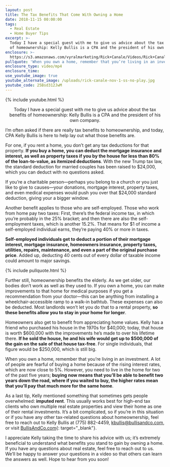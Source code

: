 ```yaml
---
layout: post
title: The Tax Benefits That Come With Owning a Home
date: 2018-11-15 00:00:00
tags:
  - Real Estate
  - Home Buyer Tips
excerpt: >-
  Today I have a special guest with me to give us advice about the tax benefits
  of homeownership: Kelly Bullis is a CPA and the president of his own company.
enclosure: >-
  https://s3.amazonaws.com/vyralmarketing/Rick+Canale/Videos/Rick+Canale+-+The+Tax+Benefits+That+Come+With+Owning+a+Home.mp4
pullquote: 'When you own a home, remember that you’re living in an investment.'
enclosure_type: video/mp4
enclosure_time:
use_youtube_image: true
youtube_alternate_image: /uploads/rick-canale-nov-1-ss-no-play.jpg
youtube_code: 25Bsd312JwM
---
```


{% include youtube.html %}

<center>Today I have a special guest with me to give us advice about the tax benefits of homeownership: Kelly Bullis is a CPA and the president of his own company.</center>

I’m often asked if there are really tax benefits to homeownership, and today, CPA Kelly Bullis is here to help lay out what those benefits are.

For one, if you rent a home, you don’t get any tax deductions for that property. **If you buy a home, you can deduct the mortgage insurance and interest, as well as property taxes if you by the house for less than 80% of the loan-to-value, as itemized deductions**. With the new Trump tax law, the standard deduction for married couples has been raised to $24,000, which you can deduct with no questions asked.

If you’re a charitable person—perhaps you belong to a church or you just like to give to causes—your donations, mortgage interest, property taxes, and even medical expenses would push you over that $24,000 standard deduction, giving your a bigger window.

Another benefit applies to those who are self-employed. Those who work from home pay two taxes: First, there’s the federal income tax, in which you’re probably in the 25% bracket; and then there are also the self-employment taxes, which is another 15.2%. That means for $1 of income a self-employed individual earns, they’re paying 40% or more in taxes.

**Self-employed individuals get to deduct a portion of their mortgage interest, mortgage insurance, homeowners insurance, property taxes, utilities, repairs, maintenance, and even a part of the original purchase price**. Added up, deducting 40 cents out of every dollar of taxable income could amount to major savings.

{% include pullquote.html %}

Further still, homeownership benefits the elderly. As we get older, our bodies don’t work as well as they used to. If you own a home, you can make improvements to that home for medical purposes if you get a recommendation from your doctor—this can be anything from installing a wheelchair-accessible ramp to a walk-in bathtub. These expenses can also be deducted. Most landlords won’t let you do that to a rental property, **so these benefits allow you to stay in your home for longer**.

Homeowners also get to benefit from appreciating home values. Kelly has a friend who purchased his house in the 1970s for $40,000; today, that house is worth $600,000 with the improvements he’s made to over his lifetime there. **If he sold the house, he and his wife would get up to $500,000 of the gain on the sale of that house tax-free**. For single individuals, that figure would be $250,000, which is still big.

When you own a home, remember that you’re living in an investment. A lot of people are fearful of buying a home because of the rising interest rates, which are now close to 5%. However, you need to live in the home for two of the past five years; **buying now means that you’ll be able to benefit two years down the road, where if you waited to buy, the higher rates mean that you’ll pay that much more for the same home**.

As a last tip, Kelly mentioned something that sometimes gets people overwhelmed: **imputed rent**. This usually works best for high-end tax clients who own multiple real estate properties and view their home as one of their rental investments. It’s a bit complicated, so if you’re in this situation or if you have any other tax-related questions about homeownership, feel free to reach out to Kelly Bullis at (775) 882-4459, [kbullis@bullisandco.com](mailto:kbullis@bullisandco.com?subject=Re%3A%20Tax%20Benefits), or visit [BullisAndCo.com](http://bullisandco.com/){: target="_blank"}.

I appreciate Kelly taking the time to share his advice with us; it’s extremely beneficial to understand what benefits you stand to gain by owning a home. If you have any questions about real estate, feel free to reach out to us. We’ll be happy to answer your questions in a video so that others can learn the answers as well. Hope to hear from you soon!
